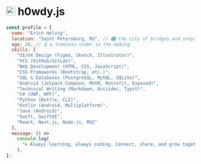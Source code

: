 <h1>
    <img src="https://github.com/user-attachments/assets/ae418323-a604-4114-99b4-57e37020a594" alt="Orange asterisk" width="24">
    h0wdy.js
</h1>

```js
const profile = {
  name: "Erich Helvig",
  location: "Saint Petersburg, RU", // 🏙️ the city of bridges and inspiration
  age: 20, // ⏳ a timeless coder in the making
  skills: [
    "UI/UX Design (Figma, Sketch, Illustrator)",
    "VCS (GitHub/GitLab)",
    "Web Development (HTML, CSS, JavaScript)",
    "CSS Frameworks (Bootstrap, etc.)",
    "SQL & Databases (PostgreSQL, MySQL, SQLite)",
    "Android (Jetpack Compose, MVVM, Retrofit, Exposed)",
    "Technical Writing (Markdown, Asciidoc, Typst)",
    "C# (UWP, WPF)",
    "Python (Bottle, CLI)",
    "Kotlin (Android, Multiplatform)",
    "Java (Android)",
    "Swift, SwiftUI",
    "React, Next.js, Node.js, MUI"
  ],
  message: () =>
    console.log(
      "🌀 Always learning, always coding. Connect, share, and grow together!"
    ),
};
```
